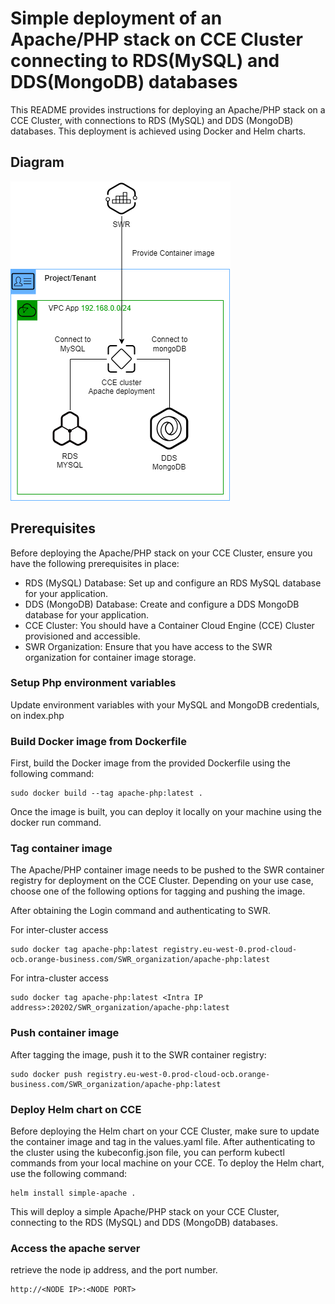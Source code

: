 # Simple deployment of an Apache/PHP stack on CCE Cluster connecting to RDS(MySQL) and DDS(MongoDB) databases
This README provides instructions for deploying an Apache/PHP stack on a CCE Cluster, with connections to RDS (MySQL) and DDS (MongoDB) databases. This deployment is achieved using Docker and Helm charts.

## Diagram
![Alt text](https://github.com/flyflyinit/cce-rds-dds/blob/main/apache-cce-dds-rds.png)

## Prerequisites
Before deploying the Apache/PHP stack on your CCE Cluster, ensure you have the following prerequisites in place:

- RDS (MySQL) Database: Set up and configure an RDS MySQL database for your application.
- DDS (MongoDB) Database: Create and configure a DDS MongoDB database for your application.
- CCE Cluster: You should have a Container Cloud Engine (CCE) Cluster provisioned and accessible.
- SWR Organization: Ensure that you have access to the SWR organization for container image storage.

### Setup Php environment variables
Update environment variables with your MySQL and MongoDB credentials, on index.php

### Build Docker image from Dockerfile

First, build the Docker image from the provided Dockerfile using the following command:

```
sudo docker build --tag apache-php:latest .
```

Once the image is built, you can deploy it locally on your machine using the docker run command.

### Tag container image
The Apache/PHP container image needs to be pushed to the SWR container registry for deployment on the CCE Cluster. Depending on your use case, choose one of the following options for tagging and pushing the image.

After obtaining the Login command and authenticating to SWR.

For inter-cluster access
```
sudo docker tag apache-php:latest registry.eu-west-0.prod-cloud-ocb.orange-business.com/SWR_organization/apache-php:latest
```

For intra-cluster access
```
sudo docker tag apache-php:latest <Intra IP address>:20202/SWR_organization/apache-php:latest
```

### Push container image
After tagging the image, push it to the SWR container registry:

```
sudo docker push registry.eu-west-0.prod-cloud-ocb.orange-business.com/SWR_organization/apache-php:latest
```

### Deploy Helm chart on CCE
Before deploying the Helm chart on your CCE Cluster, make sure to update the container image and tag in the values.yaml file.
After authenticating to the cluster using the kubeconfig.json file, you can perform kubectl commands from your local machine on your CCE. To deploy the Helm chart, use the following command:

```
helm install simple-apache .
```

This will deploy a simple Apache/PHP stack on your CCE Cluster, connecting to the RDS (MySQL) and DDS (MongoDB) databases.

### Access the apache server
retrieve the node ip address, and the port number.
```
http://<NODE IP>:<NODE PORT>
```

